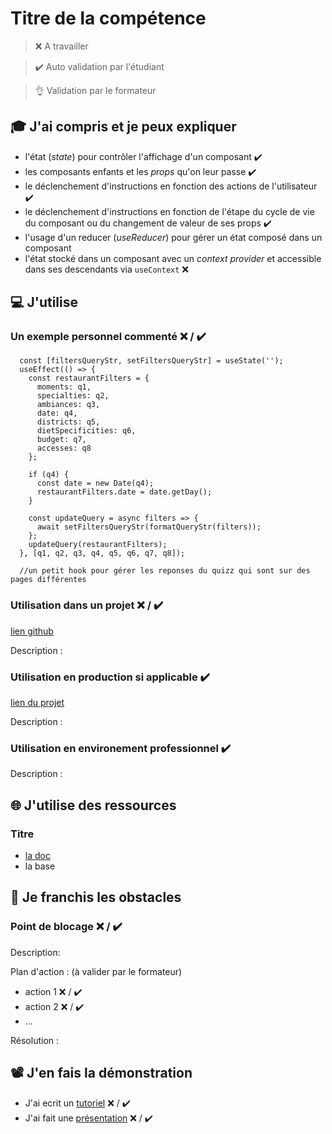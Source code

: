 # Titre de la compétence

> ❌ A travailler

> ✔️ Auto validation par l'étudiant

> 👌 Validation par le formateur

## 🎓 J'ai compris et je peux expliquer

- l'état (_state_) pour contrôler l'affichage d'un composant ✔️
- les composants enfants et les _props_ qu'on leur passe ✔️
- le déclenchement d'instructions en fonction des actions de l'utilisateur ✔️
- le déclenchement d'instructions en fonction de l'étape du cycle de vie du composant ou du changement de valeur de ses props ✔️
- l'usage d'un reducer (_useReducer_) pour gérer un état composé dans un composant
- l'état stocké dans un composant avec un _context provider_ et accessible dans ses descendants via `useContext` ❌

## 💻 J'utilise

### Un exemple personnel commenté ❌ / ✔️
```
  const [filtersQueryStr, setFiltersQueryStr] = useState('');
  useEffect(() => {
    const restaurantFilters = {
      moments: q1,
      specialties: q2,
      ambiances: q3,
      date: q4,
      districts: q5,
      dietSpecificities: q6,
      budget: q7,
      accesses: q8
    };

    if (q4) {
      const date = new Date(q4);
      restaurantFilters.date = date.getDay();
    }

    const updateQuery = async filters => {
      await setFiltersQueryStr(formatQueryStr(filters));
    };
    updateQuery(restaurantFilters);
  }, [q1, q2, q3, q4, q5, q6, q7, q8]);
  
  //un petit hook pour gérer les reponses du quizz qui sont sur des pages différentes
```

### Utilisation dans un projet ❌ / ✔️

[lien github](...)

Description :

### Utilisation en production si applicable ✔️

[lien du projet](https://github.com/WildCodeSchool/tlse-0919-js-boudu)

Description : 

### Utilisation en environement professionnel  ✔️

Description :

## 🌐 J'utilise des ressources

### Titre

- [la doc](https://reactjs.org/)
- la base

## 🚧 Je franchis les obstacles

### Point de blocage ❌ / ✔️

Description:

Plan d'action : (à valider par le formateur)

- action 1 ❌ / ✔️
- action 2 ❌ / ✔️
- ...

Résolution :

## 📽️ J'en fais la démonstration

- J'ai ecrit un [tutoriel](...) ❌ / ✔️
- J'ai fait une [présentation](...) ❌ / ✔️
